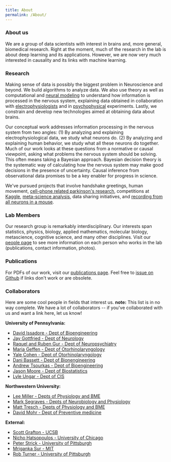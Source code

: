 ```yaml
---
title: About
permalink: /About/
---
```


### About us
We are a group of data scientists with interest in brains and, more general, biomedical research. Right at the moment, much of the research in the lab is about deep learning and its applications. However, we are now very much interested in causality and its links with machine learning.

### Research
Making sense of data is possibly the biggest problem in Neuroscience and beyond. We build algorithms to analyze data. We also use theory as well as computational and [neural modeling](https://en.wikipedia.org/wiki/Computational_neuroscience) to understand how information is processed in the nervous system, explaining data obtained in collaboration with [electrophysiologists](https://en.wikipedia.org/wiki/Electrophysiology) and in [psychophysical](https://en.wikipedia.org/wiki/Psychophysics) experiments. Lastly, we constrain and develop new technologies aimed at obtaining data about brains.


Our conceptual work addresses information processing in the nervous system from two angles: (1) By analyzing and explaining electrophysiological data, we study what neurons do. (2) By analyzing and explaining human behavior, we study what all these neurons do together. Much of our work looks at these questions from a normative or causal viewpoint, asking what problems the nervous system should be solving. This often means taking a Bayesian approach. Bayesian decision theory is the systematic way of calculating how the nervous system may make good decisions in the presence of uncertainty. Causal inference from observational data promises to be a key enabler for progress in science.

We've pursued projects that involve handshake greetings, human movement, [cell-phone related parkinson's research](http://journal.frontiersin.org/article/10.3389/fneur.2012.00158/abstract), competitions at [Kaggle](https://www.kaggle.com/), [meta-science analysis](http://www.nature.com/nature/journal/v489/n7415/full/489201a.html), data sharing initiatives, and [recording from all neurons in a mouse](http://journals.plos.org/ploscompbiol/article?id=10.1371/journal.pcbi.1002291).


### Lab Members

Our research group is remarkably interdisciplinary. Our interests span statistics, physics, biology, applied mathematics, molecular biology, metascience, cognitive science, and many other disciplines. Visit our [people page](http://kordinglab.com/people/) to see more information on each person who works in the lab (publications, contact information, photos).


### Publications

For PDFs of our work, visit our [publications page](http://kordinglab.com/publication/). Feel free to [issue on Github](https://github.com/KordingLab/KordingLab.github.io/issues) if links don't work or are obsolete.


### Collaborators

Here are some cool people in fields that interest us. **note:** This list is in no way complete. We have a lot of collaborators -- if you've collaborated with us and want a link here, let us know!

**University of Pennsylvania:**
- [David Issadore - Dept of Bioengineering](http://cnt.upenn.edu/david-issadore)
- [Jay Gottfried - Dept of Neurology](http://labs.feinberg.northwestern.edu/gottfried/)
- [Raquel and Ruben Gur - Dept of Neuropsychiatry](http://www.med.upenn.edu/bbl/faculty-regur.html)
- [Maria Geffen - Dept of Otorhinolaryngology](https://geffenlab.weebly.com/)
- [Yale Cohen - Dept of Otorhinolaryngology](http://auditoryresearchlaboratory.weebly.com/)
- [Dani Bassett - Dept of Bionengineering](https://www.danisbassett.com/)
- [Andrew Tsourkas - Dept of Bioengineering](http://www.seas.upenn.edu/~atsourk/)
- [Jason Moore - Dept of Biostatistics](https://www.med.upenn.edu/apps/faculty/index.php/g275/p8803452)
- [Lyle Ungar - Dept of CIS](http://www.cis.upenn.edu/~ungar/)

**Northwestern University:**
- [Lee Miller - Depts of Physiology and BME](http://physio.northwestern.edu/)
- [Mark Segraves - Depts of Neurobiology and Physiology](http://www.neurobiology.northwestern.edu/people/core-faculty/mark-segraves.html)
- [Matt Tresch - Depts of Physiology and BME](http://www.mccormick.northwestern.edu/biomedical/)
- [David Mohr - Dept of Preventive medicine](http://www.feinberg.northwestern.edu/faculty-profiles/az/profile.html?xid=17234)


**External:**

- [Scott Grafton - UCSB](https://www.psych.ucsb.edu/people/faculty/grafton)
- [Nicho Hatsopoulos - University of Chicago](http://pondside.uchicago.edu/oba/faculty/Hatsopoulos/lab/)
- [Peter Strick - University of Pittsburgh](http://www.cnbc.cmu.edu/faculty/strick-peter-l/view-details)
- [Mriganka Sur - MIT](http://surlab.mit.edu/)
- [Rob Turner - University of Pittsburgh](http://www.neurobio.pitt.edu/faculty/turner.htm)


